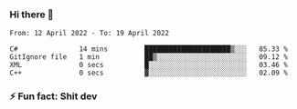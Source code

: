 ### Hi there 👋
<!--START_SECTION:waka-->

```text
From: 12 April 2022 - To: 19 April 2022

C#               14 mins         █████████████████████▒░░░   85.33 %
GitIgnore file   1 min           ██▒░░░░░░░░░░░░░░░░░░░░░░   09.12 %
XML              0 secs          █░░░░░░░░░░░░░░░░░░░░░░░░   03.46 %
C++              0 secs          ▓░░░░░░░░░░░░░░░░░░░░░░░░   02.09 %
```

<!--END_SECTION:waka-->
<!--
**TG4LAaron/TG4LAaron** is a ✨ _special_ ✨ repository because its `README.md` (this file) appears on your GitHub profile.

Here are some ideas to get you started:

- 🔭 I’m currently working on ...
- 🌱 I’m currently learning ...
- 👯 I’m looking to collaborate on ...
- 🤔 I’m looking for help with ...
- 💬 Ask me about ...
- 📫 How to reach me: ...
- 😄 Pronouns: ...
- ⚡ Fun fact: ...
-->
### ⚡ Fun fact: Shit dev
